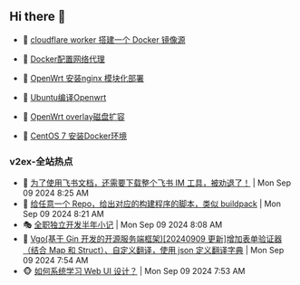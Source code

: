 ## Hi there 👋

<!--
**dkyg666/dkyg666** is a ✨ _special_ ✨ repository because its `README.md` (this file) appears on your GitHub profile.

Here are some ideas to get you started:

- 🔭 I’m currently working on ...
- 🌱 I’m currently learning ...
- 👯 I’m looking to collaborate on ...
- 🤔 I’m looking for help with ...
- 💬 Ask me about ...
- 📫 How to reach me: ...
- 😄 Pronouns: ...
- ⚡ Fun fact: ...
-->

<!-- BLOG-POST-LIST:START -->
- 🦩 [cloudflare worker 搭建一个 Docker 镜像源](http://blog.1996099.xyz/archives/cloudflare-worker-da-jian-yi-ge-docker-jing-xiang-zhan) 

- 🚦 [Docker配置网络代理](http://blog.1996099.xyz/archives/dockerpei-zhi-wang-luo-dai-li) 

- 🫶 [OpenWrt 安装nginx 模块化部署](http://blog.1996099.xyz/archives/openwrt-an-zhuang-nginx-mo-kuai-hua-bu-shu) 

- 🦄 [Ubuntu编译Openwrt](http://blog.1996099.xyz/archives/ubuntuzi-bian-yi-openwrt) 

- 🐻 [OpenWrt overlay磁盘扩容](http://blog.1996099.xyz/archives/openwrt-overlay) 

- 🤖 [CentOS 7 安装Docker环境](http://blog.1996099.xyz/archives/centos-docker) 
<!-- BLOG-POST-LIST:END -->

### v2ex-全站热点
<!-- v2ex:START -->
- 🥸 [为了使用飞书文档，还需要下载整个飞书 IM 工具，被劝退了！](https://www.v2ex.com/t/1071370#reply0) | Mon Sep 09 2024 8:25 AM
- 🤗 [给任意一个 Repo，给出对应的构建程序的脚本，类似 buildpack](https://www.v2ex.com/t/1071368#reply0) | Mon Sep 09 2024 8:21 AM
- 🎭 [全职独立开发半年小记](https://www.v2ex.com/t/1071365#reply0) | Mon Sep 09 2024 8:08 AM
- 🥷 [Vgo&lpar;基于 Gin 开发的开源服务端框架&rpar;[20240909 更新]增加表单验证器（结合 Map 和 Struct）、自定义翻译，使用 json 定义翻译字典](https://www.v2ex.com/t/1071357#reply0) | Mon Sep 09 2024 7:54 AM
- 🐵 [如何系统学习 Web UI 设计？](https://www.v2ex.com/t/1071356#reply1) | Mon Sep 09 2024 7:53 AM<!-- v2ex:END -->

